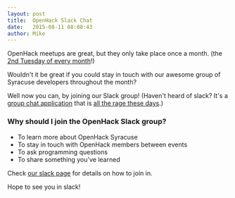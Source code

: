 ```yaml
---
layout: post
title:  OpenHack Slack Chat
date:   2015-08-11 08:08:43
author: Mike
---
```


OpenHack meetups are great, but they only take place once a month. (the 
[2nd Tuesday of every month](/events.html)!)

Wouldn't it be great if you could stay in touch with our awesome group of 
Syracuse developers throughout the month?

Well now you can, by joining our Slack group! (Haven't heard of slack? It's a 
[group chat application](https://slack.com) that is [all the rage these days](http://mashable.com/2015/04/16/slack-valuation/).)

### Why should I join the OpenHack Slack group?

- To learn more about OpenHack Syracuse
- To stay in touch with OpenHack members between events
- To ask programming questions
- To share something you've learned

Check [our slack page](/slack) for details on how to join in.

Hope to see you in slack!
